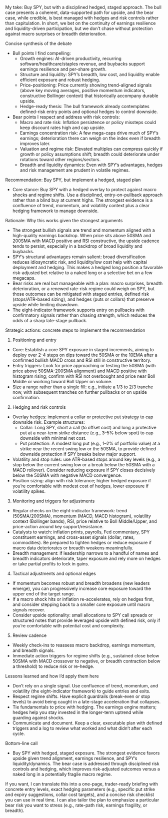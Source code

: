 My take: Buy SPY, but with a disciplined hedged, staged approach. The bull case presents a coherent, data-supported path for upside, and the bear case, while credible, is best managed with hedges and risk controls rather than capitulation. In short, we bet on the continuity of earnings resilience and liquidity-driven participation, but we don’t chase without protection against macro surprises or breadth deterioration.

Concise synthesis of the debate
- Bull points I find compelling:
  - Growth engines: AI-driven productivity, recurring software/healthcare/staples revenue, and buybacks support earnings resilience and per-share growth.
  - Structure and liquidity: SPY’s breadth, low cost, and liquidity enable efficient exposure and robust hedging.
  - Price-positioning: Price currently showing trend-aligned signals (above key moving averages, positive momentum indicators, constructive Bollinger context) that historically accompany durable upside.
  - Hedge-ready thesis: The bull framework already contemplates defined-risk entry points and optional hedges to control downside.
- Bear points I respect and address with risk controls:
  - Macro and rate risk: Inflation persistence or policy missteps could keep discount rates high and cap upside.
  - Earnings concentration risk: A few mega-caps drive much of SPY’s earnings; deterioration there can weigh on the index even if breadth improves later.
  - Valuation and regime risk: Elevated multiples can compress quickly if growth or policy assumptions shift; breadth could deteriorate under rotations toward other regions/sectors.
  - Breadth and liquidity dynamics: Even with SPY’s advantages, hedges and risk management are prudent in volatile regimes.

Recommendation: Buy SPY, but implement a hedged, staged plan
- Core stance: Buy SPY with a hedged overlay to protect against macro shocks and regime shifts. Use a disciplined, entry-on-pullback approach rather than a blind buy at current highs. The strongest evidence is a confluence of trend, momentum, and volatility context plus a clear hedging framework to manage downside.

Rationale: Why this works given the strongest arguments
- The strongest bullish signals are trend and momentum aligned with a high-quality earnings backdrop. When price sits above 50SMA and 200SMA with MACD positive and RSI constructive, the upside cadence tends to persist, especially in a backdrop of broad liquidity and buybacks.
- SPY’s structural advantages remain salient: broad diversification reduces idiosyncratic risk, and liquidity/low cost help with capital deployment and hedging. This makes a hedged long position a favorable risk-adjusted bet relative to a naked long or a selective bet on a few megacaps.
- Bear risks are real but manageable with a plan: macro surprises, breadth deterioration, or a renewed rate-risk regime could weigh on SPY, but those outcomes can be mitigated with staged entries, defined risk (stops/ATR-based sizing), and hedges (puts or collars) that preserve upside while limiting drawdown.
- The eight-indicator framework supports entry on pullbacks with confirmatory signals rather than chasing strength, which reduces the odds of a sharp late-stage pullback.

Strategic actions: concrete steps to implement the recommendation
1) Positioning and entry
- Core: Establish a core SPY exposure in staged increments, aiming to deploy over 2-4 steps on dips toward the 50SMA or the 10EMA after a confirmed bullish MACD cross and RSI still in constructive territory.
- Entry triggers: Look for price approaching or testing the 50SMA (with price above 50SMA-200SMA alignment) and MACD positive with histogram rising; confirm with RSI not overbought and price near Boll Middle or working toward Boll Upper on volume.
- Size a range rather than a single fill: e.g., initiate a 1/3 to 2/3 tranche now, with subsequent tranches on further pullbacks or on upside confirmation.

2) Hedging and risk controls
- Overlay hedges: implement a collar or protective put strategy to cap downside risk. Example structures:
  - Collar: Long SPY, short a call (to offset cost) and long a protective put at a near-term strike distance (e.g., 3–5% below spot) to cap downside with minimal net cost.
  - Put protection: A modest long put (e.g., 1–2% of portfolio value) at a strike near the recent swing low or the 50SMA, to provide defined downside protection if SPY breaks below major support.
- Volatility and stop rules: use ATR-based stops around key levels (e.g., a stop below the current swing low or a break below the 50SMA with a MACD rollover). Consider reducing exposure if SPY closes decisively below the 50SMA with negative MACD convergence.
- Position sizing: align with risk tolerance; higher hedged exposure if you’re comfortable with modest cost of hedges, lower exposure if volatility spikes.

3) Monitoring and triggers for adjustments
- Regular checks on the eight-indicator framework: trend (50SMA/200SMA), momentum (MACD, MACD histogram), volatility context (Bollinger bands), RSI, price relative to Boll Middle/Upper, and price-action around key support/resistance.
- Catalysts to watch: inflation prints, payrolls, Fed commentary, SPY constituent earnings, and cross-asset signals (dollar, rates, commodities). Be prepared to tighten hedges or reduce exposure if macro data deteriorates or breadth weakens meaningfully.
- Breadth management: if leadership narrows to a handful of names and breadth indicators deteriorate, taper exposure and rely more on hedges or take partial profits to lock in gains.

4) Tactical adjustments and optional edges
- If momentum becomes robust and breadth broadens (new leaders emerge), you can progressively increase core exposure toward the upper end of the target range.
- If a macro shock hits or inflation re-accelerates, rely on hedges first, and consider stepping back to a smaller core exposure until macro signals recover.
- Consider upside optionality: small allocations to SPY call spreads or structured notes that provide leveraged upside with defined risk, only if you’re comfortable with potential cost and complexity.

5) Review cadence
- Weekly check-ins to reassess macro backdrop, earnings momentum, and breadth signals.
- Immediate action triggers for regime shifts (e.g., sustained close below 50SMA with MACD crossover to negative, or breadth contraction below a threshold) to reduce risk or re-hedge.

Lessons learned and how I’d apply them here
- Don’t rely on a single signal. Use confluence of trend, momentum, and volatility (the eight-indicator framework) to guide entries and exits.
- Respect regime shifts. Have explicit guardrails (break-even or stop levels) to avoid being caught in a late-stage acceleration that collapses.
- Tie fundamentals to price with hedging. The earnings engine matters; hedges help you stay invested in the longer-term uptrend while guarding against shocks.
- Communicate and document. Keep a clear, executable plan with defined triggers and a log to review what worked and what didn’t after each cycle.

Bottom-line call
- Buy SPY with hedged, staged exposure. The strongest evidence favors upside given trend alignment, earnings resilience, and SPY’s liquidity/dynamics. The bear case is addressed through disciplined risk controls and hedging, which improves risk-adjusted outcomes versus a naked long in a potentially fragile macro regime.

If you want, I can translate this into a one-page, trader-ready briefing with concrete entry levels, exact hedging parameters (e.g., specific put strike and expiry suggestions, collar cost targets), and a concise risk checklist you can use in real time. I can also tailor the plan to emphasize a particular bear risk you want to stress (e.g., rate-path risk, earnings fragility, or breadth).